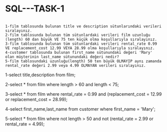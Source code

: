 # SQL---TASK-1

```

1-film tablosunda bulunan title ve description sütunlarındaki verileri sıralayınız.
2-film tablosunda bulunan tüm sütunlardaki verileri film uzunluğu (length) 60 dan büyük VE 75 ten küçük olma koşullarıyla sıralayınız.
3-film tablosunda bulunan tüm sütunlardaki verileri rental_rate 0.99 VE replacement_cost 12.99 VEYA 28.99 olma koşullarıyla sıralayınız.
4-customer tablosunda bulunan first_name sütunundaki değeri 'Mary' olan müşterinin last_name sütunundaki değeri nedir?
5-film tablosundaki uzunluğu(length) 50 ten büyük OLMAYIP aynı zamanda rental_rate değeri 2.99 veya 4.99 OLMAYAN verileri sıralayınız.
```


1-select title,description from film;

2-select * from film
where length > 60 and length < 75;

3-select * from film
where rental_rate = 0.99 and (replacement_cost = 12.99 or replacement_cost = 28.99);

4-select first_name,last_name from customer
where first_name = 'Mary';

5-select * from film
where not length > 50 and not (rental_rate = 2.99 or rental_rate = 4.99);
